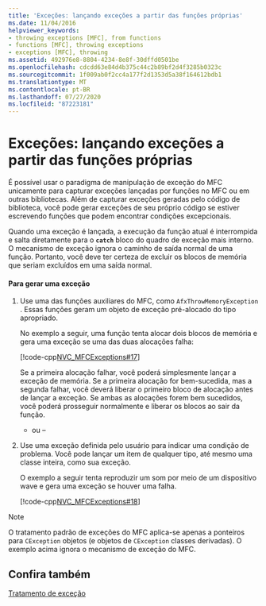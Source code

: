 ```yaml
---
title: 'Exceções: lançando exceções a partir das funções próprias'
ms.date: 11/04/2016
helpviewer_keywords:
- throwing exceptions [MFC], from functions
- functions [MFC], throwing exceptions
- exceptions [MFC], throwing
ms.assetid: 492976e8-8804-4234-8e8f-30dffd0501be
ms.openlocfilehash: cdcdd63e84d4b375c44c2b89bf2d4f3285b0323c
ms.sourcegitcommit: 1f009ab0f2cc4a177f2d1353d5a38f164612bdb1
ms.translationtype: MT
ms.contentlocale: pt-BR
ms.lasthandoff: 07/27/2020
ms.locfileid: "87223181"
---
```

# <a name="exceptions-throwing-exceptions-from-your-own-functions"></a>Exceções: lançando exceções a partir das funções próprias

É possível usar o paradigma de manipulação de exceção do MFC unicamente para capturar exceções lançadas por funções no MFC ou em outras bibliotecas. Além de capturar exceções geradas pelo código de biblioteca, você pode gerar exceções de seu próprio código se estiver escrevendo funções que podem encontrar condições excepcionais.

Quando uma exceção é lançada, a execução da função atual é interrompida e salta diretamente para o **`catch`** bloco do quadro de exceção mais interno. O mecanismo de exceção ignora o caminho de saída normal de uma função. Portanto, você deve ter certeza de excluir os blocos de memória que seriam excluídos em uma saída normal.

#### <a name="to-throw-an-exception"></a>Para gerar uma exceção

1. Use uma das funções auxiliares do MFC, como `AfxThrowMemoryException` . Essas funções geram um objeto de exceção pré-alocado do tipo apropriado.

   No exemplo a seguir, uma função tenta alocar dois blocos de memória e gera uma exceção se uma das duas alocações falha:

   [!code-cpp[NVC_MFCExceptions#17](codesnippet/cpp/exceptions-throwing-exceptions-from-your-own-functions_1.cpp)]

   Se a primeira alocação falhar, você poderá simplesmente lançar a exceção de memória. Se a primeira alocação for bem-sucedida, mas a segunda falhar, você deverá liberar o primeiro bloco de alocação antes de lançar a exceção. Se ambas as alocações forem bem sucedidos, você poderá prosseguir normalmente e liberar os blocos ao sair da função.

     - ou –

1. Use uma exceção definida pelo usuário para indicar uma condição de problema. Você pode lançar um item de qualquer tipo, até mesmo uma classe inteira, como sua exceção.

   O exemplo a seguir tenta reproduzir um som por meio de um dispositivo wave e gera uma exceção se houver uma falha.

   [!code-cpp[NVC_MFCExceptions#18](codesnippet/cpp/exceptions-throwing-exceptions-from-your-own-functions_2.cpp)]

> [!NOTE]
> O tratamento padrão de exceções do MFC aplica-se apenas a ponteiros para `CException` objetos (e objetos de `CException` classes derivadas). O exemplo acima ignora o mecanismo de exceção do MFC.

## <a name="see-also"></a>Confira também

[Tratamento de exceção](exception-handling-in-mfc.md)
